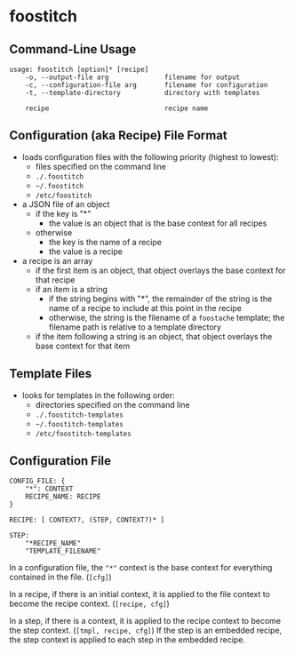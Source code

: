 # foostitch

## Command-Line Usage

```text
usage: foostitch [option]* [recipe]
    -o, --output-file arg              filename for output
    -c, --configuration-file arg       filename for configuration
    -t, --template-directory           directory with templates

    recipe                             recipe name
```

## Configuration (aka Recipe) File Format

* loads configuration files with the following priority (highest to lowest):
    * files specified on the command line
    * `./.foostitch`
    * `~/.foostitch`
    * `/etc/foostitch`
* a JSON file of an object
    * if the key is "\*"
        * the value is an object that is the base context for all recipes
    * otherwise
        * the key is the name of a recipe
        * the value is a recipe
* a recipe is an array
    * if the first item is an object, that object overlays the base context for that recipe
    * if an item is a string
        * if the string begins with "\*", the remainder of the string is the name of a recipe to include at this point in the recipe
        * otherwise, the string is the filename of a `foostache` template; the filename path is relative to a template directory
    * if the item following a string is an object, that object overlays the base context for that item


## Template Files

* looks for templates in the following order:
    * directories specified on the command line
    * `./.foostitch-templates`
    * `~/.foostitch-templates`
    * `/etc/foostitch-templates`



## Configuration File

```text
CONFIG_FILE: {
    "*": CONTEXT
    RECIPE_NAME: RECIPE
}

RECIPE: [ CONTEXT?, (STEP, CONTEXT?)* ]

STEP:
    "*RECIPE_NAME"
    "TEMPLATE_FILENAME"
```

In a configuration file, the `"*"` context is the base context for everything contained in the file. (`[cfg]`)

In a recipe, if there is an initial context, it is applied to the file context to become the recipe context. (`[recipe, cfg]`)

In a step, if there is a context, it is applied to the recipe context to become the step context.  (`[tmpl, recipe, cfg]`)  If the step is an embedded recipe, the step context is applied to each step in the embedded recipe.
